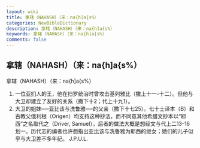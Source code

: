 ```yaml
---
layout: wiki
title: 拿辖（NAHASH）（来：na{h]a{s%）
categories: NewBibleDictionary
description: 拿辖（NAHASH）（来：na{h]a{s%）
keywords: 拿辖（NAHASH）（来：na{h]a{s%）
comments: false
---
```


## 拿辖（NAHASH）（来：na{h]a{s%）



拿辖（NAHASH）（来：na{h]a{s%）
1. 一位亚扪人的王，他在扫罗统治时曾攻击基列雅比（撒上十一-十二）。但他与大卫却建立了友好的关系（撒下十2；代上十九1）。
2. 大卫的姐妹──亚比该与洗鲁雅──的父亲（撒下十七25）。七十士译本（B）和古教父俄利根（Origen）均支持这种抄法，而不同意其他希腊文抄本以“耶西”之名取代之（Driver, Samuel），后者的做法大概是想经文与代上二13-16划一。历代志的编者也许想指出亚比该与洗鲁雅为耶西的继女；她们的儿子似乎与大卫差不多年纪。
J.P.U.L.




